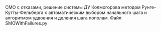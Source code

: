СМО с отказами, решение системы ДУ Колмогорова методом Рунге-Кутты-Фельберга с автоматическим выбором начального шага и алгоритмом удвоения и деления шага пополам.
Файл SMOWithFailures.py
